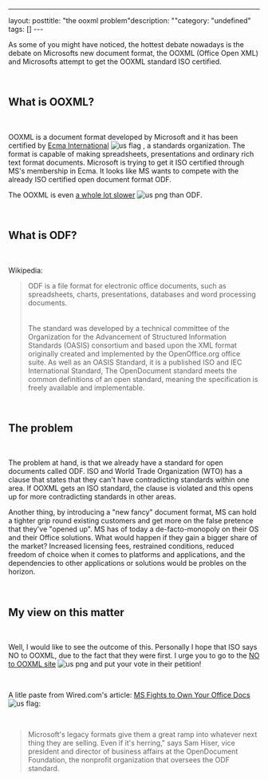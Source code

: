 --- 
layout: posttitle: "the ooxml problem"description: ""category: "undefined" tags: [] --- <p>As some of you might have noticed, the hottest debate nowadays is the debate on Microsofts new document format, the OOXML (Office Open XML) and Microsofts attempt to get the OOXML standard ISO certified.</p><br/><h2>What is OOXML?</h2><br/><p>OOXML is a document format developed by Microsoft and it has been certified by <a href="http://en.wikipedia.org/wiki/Ecma">Ecma International</a> <img src="http://cdn.umedia.no/img/flag/us.png" alt="us flag"/> , a standards organization. The format is capable of making spreadsheets, presentations and ordinary rich text format documents. Microsoft is trying to get it ISO certified through MS's membership in Ecma. It looks like MS wants to compete with the already ISO certified open document format ODF.</p> <p>The OOXML is even <a href="http://www.robweir.com/blog/2006/10/why-is-ooxml-slow.html">a whole lot slower</a> <img src="http://cdn.umedia.no/img/flag/us.png" alt="us png"/> than ODF.</p><br/><h2>What is ODF?</h2><br/><p>Wikipedia: </p>
<blockquote>ODF is a file format for electronic office documents, such as spreadsheets, charts, presentations, databases and word processing documents.<br/><br /> <br />The standard was developed by a technical committee of the Organization for the Advancement of Structured Information Standards (OASIS) consortium and based upon the XML format originally created and implemented by the OpenOffice.org office suite. As well as an OASIS Standard, it is a published ISO and IEC International Standard, The OpenDocument standard meets the common definitions of an open standard, meaning the specification is freely available and implementable.</blockquote><br/><h2>The problem</h2><br/><p>The problem at hand, is that we already have a standard for open documents called ODF. ISO and World Trade Organization (WTO) has a clause that states that they can't have contradicting standards within one area. If OOXML gets an ISO standard, the clause is violated and this opens up for more contradicting standards in other areas.</p> <p>Another thing, by introducing a "new fancy" document format, MS can hold a tighter grip round existing customers and get more on the false pretence that they've "opened up". MS has of today a de-facto-monopoly on their OS and their Office solutions. What would happen if they gain a bigger share of the market? Increased licensing fees, restrained conditions, reduced freedom of choice when it comes to platforms and applications, and the dependencies to other applications or solutions would be probles on the horizon.</p><br/><h2>My view on this matter</h2><br/><p>Well, I would like to see the outcome of this. Personally I hope that ISO says NO to OOXML, due to the fact that they were first. I urge you to go to the <a href="http://www.noooxml.org/petition">NO to OOXML site</a> <img src="http://cdn.umedia.no/img/flag/us.png" alt="us png"/> and put your vote in their petition!</p><br/><p>A litle paste from Wired.com's article: <a href="http://www.wired.com/software/coolapps/news/2007/01/72403">MS Fights to Own Your Office Docs</a> <img src="http://cdn.umedia.no/img/flag/us.png" alt="us flag"/>:</p><br/><p><blockquote>Microsoft's legacy formats give them a great ramp into whatever next thing they are selling. Even if it's herring," says Sam Hiser, vice president and director of business affairs at the OpenDocument Foundation, the nonprofit organization that oversees the ODF standard.</blockquote></p>